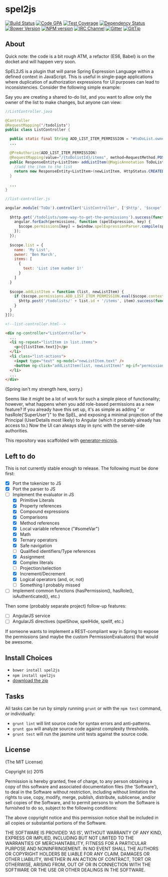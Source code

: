 # spel2js
[![Build Status][build-image]][build-url]
[![Code GPA][gpa-image]][gpa-url]
[![Test Coverage][coverage-image]][coverage-url]
[![Dependency Status][depstat-image]][depstat-url]
[![Bower Version][bower-image]][bower-url]
[![NPM version][npm-image]][npm-url]
[![IRC Channel][irc-image]][irc-url]
[![Gitter][gitter-image]][gitter-url]
[![GitTip][tip-image]][tip-url]

## About

Quick note: the code is a bit rough ATM, a refactor (ES6, Babel) is on the docket and will happen very soon.

SpEL2JS is a plugin that will parse Spring Expression Language within a defined context in JavaScript. This is useful
in single-page applications where duplication of authorization expressions for UI purposes can lead to inconsistencies.
Consider the following simple example:

Say you are creating a shared to-do list, and you want to allow only the owner of the list to make changes, but anyone can view: 

```java
//ListController.java

@Controller
@RequestMapping('/todolists')
public class ListController {

  public static final String ADD_LIST_ITEM_PERMISSION = "#toDoList.owner == principal.name";  
  ...
  
  @PreAuthorize(ADD_LIST_ITEM_PERMISSION)
  @RequestMapping(value="/{toDolistId}/items", method=RequestMethod.POST)
  public ResponseEntity<ListItem> addListItem(@MagicAnnotation ToDoList toDoList, @RequestBody ListItem newListItem) {
    //add the item to the list
    return new ResponseEntity<ListItem>(newListItem, HttpStatus.CREATED);
  }

  ...
}
```

```javascript
//list-controller.js

angular.module('ToDo').controller('ListController', ['$http', '$scope', '$window', function ($http, $scope, $window) {
  
  $http.get('/todolists/some-way-to-get-the-permissions').success(function (permissions) {
    angular.forEach(permissions, function (spelExpression, key) {
      $scope.permissions[key] = $window.spelExpressionParser.compile(spelExpression);
    });
  });
  
  $scope.list = {
    name: 'My List',
    owner: 'Ben March',
    items: [
      {
        text: 'List item number 1!'
      }
    ]
  }
  
  $scope.addListItem = function (list, newListItem) {
    if ($scope.permissions.ADD_LIST_ITEM_PERMISSION.eval($scope.context)) {
      $http.post('/todolists/' + list.id + '/items', item).success(function () {...});  
    }
  }
}]);
```

```html
<!--list-controller.html-->

<div ng-controller="ListController">
  ...
  <li ng-repeat="listItem in list.items">
    <p>{{listItem.text}}</p>
  </li>
  <li class="list-actions">
    <input type="text" ng-model="newListItem.text" />
    <button ng-click="addListItem(list, newListItem)" ng-if="permissions.ADD_LIST_ITEM_PERMISSION.eval(context)">Add</button>
  </li>
  ...
</div>
```
(Spring isn't my strength here, sorry.)

Seems like it might be a lot of work for such a simple piece of functionality; however, what happens when you add role-based
permissions as a new feature? If you already have this set up, it's as simple as adding " or hasRole('SuperUser')" to 
the SpEL, and exposing a minimal projection of the Principal (UserDetails most likely) to Angular (which it probably already
has access to.) Now the UI can always stay in sync with the server-side authorities. 

This repository was scaffolded with [generator-microjs](https://github.com/daniellmb/generator-microjs).

## Left to do

This is not currently stable enough to release. The following must be done first:

- [x] Port the tokenizer to JS
- [x] Port the parser to JS
- [ ] Implement the evaluator in JS
  - [x] Primitive Literals
  - [x] Property references
  - [x] Compound expressions
  - [x] Comparisons
  - [x] Method references
  - [x] Local variable reference ("#someVar")
  - [x] Math
  - [x] Ternary operators
  - [x] Safe navigation
  - [ ] Qualified identifiers/Type references
  - [x] Assignment
  - [x] Complex literals
  - [ ] Projection/selection
  - [x] Increment/Decrement
  - [x] Logical operators (and, or, not)
  - [ ] Something I probably missed
- [ ] Implement common functions (hasPermission(), hasRole(), isAuthenticated(), etc.)

Then some (probably separate project) follow-up features:

- [ ] AngularJS service
- [ ] AngularJS directives (spelShow, spelHide, spelIf, etc.)

If someone wants to implement a REST-compliant way in Spring to expose the permissions (and maybe the custom
PermissionEvaluators) that would be awesome.


## Install Choices
- `bower install spel2js`
- `npm install spel2js`
- [download the zip](https://github.com/benmarch/spel2js/archive/master.zip)

## Tasks

All tasks can be run by simply running `grunt` or with the `npm test` command, or individually:

  * `grunt lint` will lint source code for syntax errors and anti-patterns.
  * `grunt gpa` will analyze source code against complexity thresholds.
  * `grunt test` will run the jasmine unit tests against the source code.

## License

(The MIT License)

Copyright (c) 2015  

Permission is hereby granted, free of charge, to any person obtaining
a copy of this software and associated documentation files (the
'Software'), to deal in the Software without restriction, including
without limitation the rights to use, copy, modify, merge, publish,
distribute, sublicense, and/or sell copies of the Software, and to
permit persons to whom the Software is furnished to do so, subject to
the following conditions:

The above copyright notice and this permission notice shall be
included in all copies or substantial portions of the Software.

THE SOFTWARE IS PROVIDED 'AS IS', WITHOUT WARRANTY OF ANY KIND,
EXPRESS OR IMPLIED, INCLUDING BUT NOT LIMITED TO THE WARRANTIES OF
MERCHANTABILITY, FITNESS FOR A PARTICULAR PURPOSE AND NONINFRINGEMENT.
IN NO EVENT SHALL THE AUTHORS OR COPYRIGHT HOLDERS BE LIABLE FOR ANY
CLAIM, DAMAGES OR OTHER LIABILITY, WHETHER IN AN ACTION OF CONTRACT,
TORT OR OTHERWISE, ARISING FROM, OUT OF OR IN CONNECTION WITH THE
SOFTWARE OR THE USE OR OTHER DEALINGS IN THE SOFTWARE.



[build-url]: https://travis-ci.org/benmarch/spel2js
[build-image]: http://img.shields.io/travis/benmarch/spel2js.png

[gpa-url]: https://codeclimate.com/github/benmarch/spel2js
[gpa-image]: https://codeclimate.com/github/benmarch/spel2js.png

[coverage-url]: https://codeclimate.com/github/benmarch/spel2js/code?sort=covered_percent&sort_direction=desc
[coverage-image]: https://codeclimate.com/github/benmarch/spel2js/coverage.png

[depstat-url]: https://david-dm.org/benmarch/spel2js
[depstat-image]: https://david-dm.org/benmarch/spel2js.png?theme=shields.io

[issues-url]: https://github.com/benmarch/spel2js/issues
[issues-image]: http://img.shields.io/github/issues/benmarch/spel2js.png

[bower-url]: http://bower.io/search/?q=spel2js
[bower-image]: https://badge.fury.io/bo/spel2js.png

[downloads-url]: https://www.npmjs.org/package/spel2js
[downloads-image]: http://img.shields.io/npm/dm/spel2js.png

[npm-url]: https://www.npmjs.org/package/spel2js
[npm-image]: https://badge.fury.io/js/spel2js.png

[irc-url]: http://webchat.freenode.net/?channels=spel2js
[irc-image]: http://img.shields.io/badge/irc-%23spel2js-brightgreen.png

[gitter-url]: https://gitter.im/benmarch/spel2js
[gitter-image]: http://img.shields.io/badge/gitter-benmarch/spel2js-brightgreen.png

[tip-url]: https://www.gittip.com/benmarch
[tip-image]: http://img.shields.io/gittip/benmarch.png
